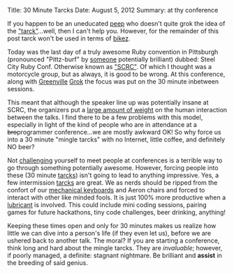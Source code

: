 Title: 30 Minute Tarcks
Date: August 5, 2012
Summary: at thy conference

If you happen to be an uneducated [peep][1] who doesn't quite grok the
idea of the ["tarck"][2]...well, then I can't help you. However, for the
remainder of this post tarck won't be used in terms of [bikez][3].

Today was the last day of a truly awesome Ruby convention in Pittsburgh
(pronounced "Pittz-burf" by [someone][4] potentially brilliant) dubbed:
Steel City Ruby Conf. Otherwise known as ["SCRC"][5]. Of which I
thought was a motorcycle group, but as always, it is good to be wrong. At
this conference, along with [Greenville][6] [Grok][7] the focus was put
on the 30 minute inbetween sessions.

This meant that although the speaker line up was potentially insane at
SCRC, the organizers put a [large amount of weight][8] on the
human interaction between the talks. I find there to be a few problems
with this model, especially in light of the kind of people who are in
attendance at a <strike>bro</strike>programmer conference...we are mostly awkward OK! So why
force us into a 30 minute "mingle tarcks" with no Internet, little
coffee, and definitely NO beer?

Not [challenging][9] yourself to meet people at conferences is a terrible way
to go through something potentially awesome. However, forcing people
into these (30 minute [tarcks][10]) isn't going to lead to anything
impressive. Yes, a few intermission [tarcks][12] are great. We as nerds should be ripped from
the confort of our [mechanical keyboards][11] and Aeron chairs and
forced to interact with other like minded fools. It is just 100% more
productive when a [lubricant][13] is involved. This could include mini
coding sessions, pairing games for future hackathons, tiny code
challenges, beer drinking, anything!

Keeping these times open and only for 30 minutes makes us realize how
little we can dive into a person's life (if they even let us), before we
are ushered back to another talk. The moral? If you are starting a
conference, think long and hard about the mingle tarcks. They are
_invaluable_; however, if poorly managed, a definite: stagnant
nightmare. Be brilliant and __assist__ in the breeding of said genius.


[1]: https://peepcode.com/
[2]: http://wikibin.org/articles/tarck-bike.html
[3]: http://derper.com/images/derp/Have_You_Ever_Herped_So_Hard_You_Derped_.jpg
[4]: http://twitter.com/brandonburke
[5]: http://people.delphiforums.com/JITRBUG/scrc239logo.jpg
[6]: http://grok.cc/ 
[7]: https://drwaww7dh1loc.cloudfront.net/learning_preview/14305/image/large_grok.jpg
[8]: http://developingux.com/wp-content/uploads/2010/02/solid_thumb.jpg
[9]: http://youtu.be/-JFfN5pKzFU
[10]: http://www.gamesprays.com/images/icons/icon_54.jpg
[11]: http://www.elitekeyboards.com/products.php?sub=pfu_keyboards,hhkbpro2&pid=pdkb400bn
[12]: http://sfappeal.com/alley/images/WatermelonsGoneWild.jpg
[13]: http://www.urbandictionary.com/define.php?term=Papst%20Blue%20Ribbon

